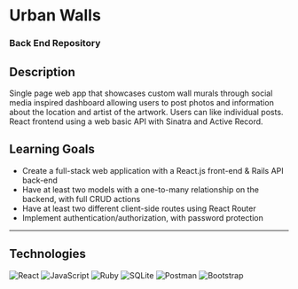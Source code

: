 # Urban Walls

### Back End Repository

## Description

Single page web app that showcases custom wall murals through social media inspired dashboard allowing users to post photos and information about the location and artist of the artwork. Users can like individual posts. React frontend using a web basic API with Sinatra and Active Record.

## Learning Goals
- Create a full-stack web application with a React.js front-end & Rails API back-end
- Have at least two models with a one-to-many relationship on the backend, with full CRUD actions
- Have at least two different client-side routes using React Router
- Implement authentication/authorization, with password protection

---

## Technologies
![React](https://img.shields.io/badge/React-20232A?style=for-the-badge&logo=react&logoColor=61DAFB)
![JavaScript](https://img.shields.io/badge/javascript-%23323330.svg?style=for-the-badge&logo=javascript&logoColor=%23F7DF1E)
![Ruby](https://img.shields.io/badge/ruby-%23CC342D.svg?style=for-the-badge&logo=ruby&logoColor=white)
![SQLite](https://img.shields.io/badge/sqlite-%2307405e.svg?style=for-the-badge&logo=sqlite&logoColor=white)
![Postman](https://img.shields.io/badge/Postman-FF6C37?style=for-the-badge&logo=postman&logoColor=white)
![Bootstrap](https://img.shields.io/badge/bootstrap-%23563D7C.svg?style=for-the-badge&logo=bootstrap&logoColor=white)
